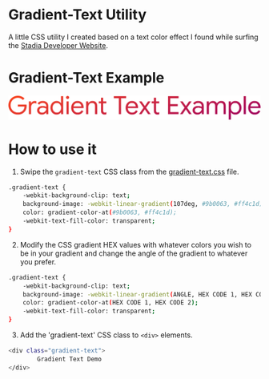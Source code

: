 # Gradient-Text Utility
A little CSS utility I created based on a text color effect I found while surfing the [Stadia Developer Website](https://stadia.dev).

# Gradient-Text Example
![Gradient Text Example](https://raw.githubusercontent.com/TheShadowSmith/gradient-text/master/gradient-text-example.png "Gradient Text Example")

# How to use it
1. Swipe the `gradient-text` CSS class from the [gradient-text.css](https://github.com/TheShadowSmith/gradient-text/blob/master/gradient-text.css) file.
```sh
.gradient-text {
    -webkit-background-clip: text;
    background-image: -webkit-linear-gradient(107deg, #9b0063, #ff4c1d);
    color: gradient-color-at(#9b0063, #ff4c1d);
    -webkit-text-fill-color: transparent;
}
```
2. Modify the CSS gradient HEX values with whatever colors you wish to be in your gradient and change the angle of the gradient to whatever you prefer.
```sh
.gradient-text {
    -webkit-background-clip: text;
    background-image: -webkit-linear-gradient(ANGLE, HEX CODE 1, HEX CODE 2);
    color: gradient-color-at(HEX CODE 1, HEX CODE 2);
    -webkit-text-fill-color: transparent;
}
```
3. Add the 'gradient-text' CSS class to `<div>` elements.
```sh
<div class="gradient-text">
        Gradient Text Demo
</div>
```